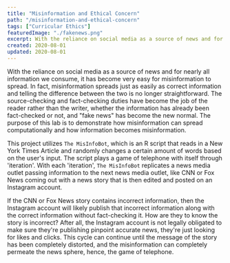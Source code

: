 ```yaml
---
title: "Misinformation and Ethical Concern"
path: "/misinformation-and-ethical-concern"
tags: ["Curricular Ethics"]
featuredImage: "./fakenews.png"
excerpt: With the reliance on social media as a source of news and for nearly all information we consume, it has become very easy for misinformation to spread.
created: 2020-08-01
updated: 2020-08-01
---
```

With the reliance on social media as a source of news and for nearly all information we consume, it has become very easy for misinformation to spread. In fact, misinformation spreads just as easily as correct information and telling the difference between the two is no longer straightforward. The source-checking and fact-checking duties have become the job of the reader rather than the writer, whether the information has already been fact-checked or not, and "fake news" has become the new normal. The purpose of this lab is to demonstrate how misinformation can spread computationally and how information becomes misinformation.

This project utilizes `The MisInfoBot`, which is an R script that reads in a New York Times Article and randomly changes a certain amount of words based on the user's input. The script plays a game of telephone with itself through 'iteration'. With each 'iteration', `The MisInfoBot` replicates a news media outlet passing information to the next news media outlet, like CNN or Fox News coming out with a news story that is then edited and posted on an Instagram account. 

If the CNN or Fox News story contains incorrect information, then the Instagram account will likely publish that incorrect information along with the correct information without fact-checking it. How are they to know the story is incorrect? After all, the Instagram account is not legally obligated to make sure they're publishing pinpoint accurate news, they're just looking for likes and clicks. This cycle can continue until the message of the story has been completely distorted, and the misinformation can completely permeate the news sphere, hence, the game of telephone.
